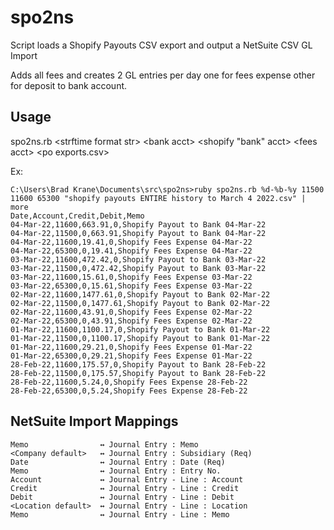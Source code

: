 # spo2ns

Script loads a Shopify Payouts CSV export and output a NetSuite CSV GL Import

Adds all fees and creates 2 GL entries per day one for fees expense other for deposit to bank account.

## Usage

spo2ns.rb &lt;strftime format str&gt; &lt;bank acct&gt; &lt;shopify "bank" acct&gt; &lt;fees acct&gt; &lt;po exports.csv&gt;

Ex:
```
C:\Users\Brad Krane\Documents\src\spo2ns>ruby spo2ns.rb %d-%b-%y 11500 11600 65300 "shopify payouts ENTIRE history to March 4 2022.csv" | more
Date,Account,Credit,Debit,Memo
04-Mar-22,11600,663.91,0,Shopify Payout to Bank 04-Mar-22 
04-Mar-22,11500,0,663.91,Shopify Payout to Bank 04-Mar-22 
04-Mar-22,11600,19.41,0,Shopify Fees Expense 04-Mar-22    
04-Mar-22,65300,0,19.41,Shopify Fees Expense 04-Mar-22    
03-Mar-22,11600,472.42,0,Shopify Payout to Bank 03-Mar-22 
03-Mar-22,11500,0,472.42,Shopify Payout to Bank 03-Mar-22 
03-Mar-22,11600,15.61,0,Shopify Fees Expense 03-Mar-22    
03-Mar-22,65300,0,15.61,Shopify Fees Expense 03-Mar-22    
02-Mar-22,11600,1477.61,0,Shopify Payout to Bank 02-Mar-22
02-Mar-22,11500,0,1477.61,Shopify Payout to Bank 02-Mar-22
02-Mar-22,11600,43.91,0,Shopify Fees Expense 02-Mar-22    
02-Mar-22,65300,0,43.91,Shopify Fees Expense 02-Mar-22    
01-Mar-22,11600,1100.17,0,Shopify Payout to Bank 01-Mar-22
01-Mar-22,11500,0,1100.17,Shopify Payout to Bank 01-Mar-22
01-Mar-22,11600,29.21,0,Shopify Fees Expense 01-Mar-22    
01-Mar-22,65300,0,29.21,Shopify Fees Expense 01-Mar-22    
28-Feb-22,11600,175.57,0,Shopify Payout to Bank 28-Feb-22 
28-Feb-22,11500,0,175.57,Shopify Payout to Bank 28-Feb-22 
28-Feb-22,11600,5.24,0,Shopify Fees Expense 28-Feb-22     
28-Feb-22,65300,0,5.24,Shopify Fees Expense 28-Feb-22 
```

## NetSuite Import Mappings

```
Memo                ↔ Journal Entry : Memo
<Company default>   ↔ Journal Entry : Subsidiary (Req)
Date                ↔ Journal Entry : Date (Req)
Memo                ↔ Journal Entry : Entry No.
Account             ↔ Journal Entry - Line : Account
Credit              ↔ Journal Entry - Line : Credit	
Debit               ↔ Journal Entry - Line : Debit
<Location default>  ↔ Journal Entry - Line : Location
Memo                ↔ Journal Entry - Line : Memo
```
